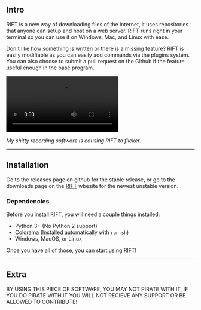 ## Intro

RIFT is a new way of downloading files of the internet, it uses repositories that anyone can setup and host on a web server. RIFT runs right in your terminal so you can use it on Windows, Mac, and Linux with ease.

Don't like how something is written or there is a missing feature? RIFT is easily modifiable as you can easily add commands via the plugins system. You can also choose to submit a pull request on the Github if the feature useful enough in the base program.

<video controls>
  <source src="rift/showcase.webm" type="video/webm" />
</video>

*My shitty recording software is causing RIFT to flicker.*

<hr>

## Installation

Go to the releases page on github for the stable release, or go to the downloads page on the [RIFT](https://openrift.github.io) wbesite for the newest unstable version.

### Dependencies

Before you install RIFT, you will need a couple things installed:

* Python 3+ (No Python 2 support)
* Colorama (Installed automatically with `run.sh`)
* Windows, MacOS, or Linux

Once you have all of those, you can start using RIFT!

<hr>

## Extra

BY USING THIS PIECE OF SOFTWARE, YOU MAY NOT PIRATE WITH IT, IF YOU DO PIRATE WITH IT YOU WILL NOT RECIEVE ANY SUPPORT OR BE ALLOWED TO CONTRIBUTE!
